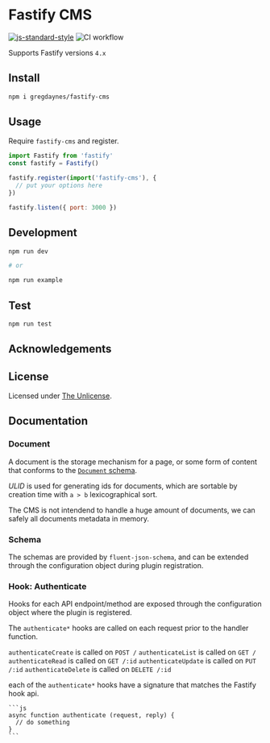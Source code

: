 # Fastify CMS

[![js-standard-style](https://img.shields.io/badge/code%20style-standard-brightgreen.svg?style=flat)](http://standardjs.com/)
![CI workflow](https://github.com/gregdaynes/fastify-cms/actions/workflows/ci.yml/badge.svg)


Supports Fastify versions `4.x`

## Install

```sh
npm i gregdaynes/fastify-cms
```

## Usage

Require `fastify-cms` and register.

```js
import Fastify from 'fastify'
const fastify = Fastify()

fastify.register(import('fastify-cms'), {
  // put your options here
})

fastify.listen({ port: 3000 })
```

## Development

```sh
npm run dev

# or

npm run example
```

## Test

```sh
npm run test
```

## Acknowledgements

## License

Licensed under [The Unlicense](./LICENSE).

## Documentation

### Document

A document is the storage mechanism for a page, or some form of content that 
conforms to the [`Document` schema](./routes/documents/index.js).

_ULID_ is used for generating ids for documents, which are sortable by creation 
time with `a > b` lexicographical sort.

The CMS is not intendend to handle a huge amount of documents, we can safely all
documents metadata in memory.

### Schema

The schemas are provided by `fluent-json-schema`, and can be extended 
through the configuration object during plugin registration.

### Hook: Authenticate

Hooks for each API endpoint/method are exposed through the configuration object
where the plugin is registered.

The `authenticate*` hooks are called on each request prior to the handler function.

`authenticateCreate` is called on `POST /`
`authenticateList` is called on `GET /`
`authenticateRead` is called on `GET /:id`
`authenticateUpdate` is called on `PUT /:id`
`authenticateDelete` is called on `DELETE /:id`

each of the `authenticate*` hooks have a signature that matches the Fastify hook
api. 
    
    ```js
    async function authenticate (request, reply) {
      // do something
    }
    ```

